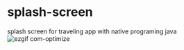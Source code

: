 # splash-screen
splash screen for traveling app with native programing java
![ezgif com-optimize](https://user-images.githubusercontent.com/127936090/225291966-f7753ee9-7270-44f3-8dcd-f3115f9d896e.gif)
